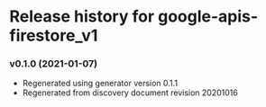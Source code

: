 # Release history for google-apis-firestore_v1

### v0.1.0 (2021-01-07)

* Regenerated using generator version 0.1.1
* Regenerated from discovery document revision 20201016

